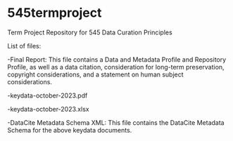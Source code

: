 # 545termproject

Term Project Repository for 545 Data Curation Principles

List of files:

-Final Report: This file contains a Data and Metadata Profile and Repository Profile, as well as a data citation, consideration for long-term preservation, copyright considerations, and a statement on human subject considerations. 

-keydata-october-2023.pdf

-keydata-october-2023.xlsx

-DataCite Metadata Schema XML: This file contains the DataCite Metadata Schema for the above keydata documents.
